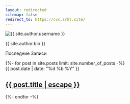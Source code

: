 ```yaml
---
layout: redirected
sitemap: false
redirect_to: https://cvc.srht.site/
---
```


<div class="author text-center mx-auto py-5">
  <img
    class="author-avatar"
    src="{{ site.author.avatar }}"
    alt="{{ site.author.username }}"
  />
  <p class="text-grey-dk-000">{{ site.author.bio }}</p>
</div>

<p class="posts-item-note" aria-label="Recent Posts">Последние Записи</p>
{%- for post in site.posts limit: site.number_of_posts -%}
<article class="post-item">
  <span class="post-item-date fs-3 text-grey-dk-000">{{ post.date | date: "%d %b %Y" }}</span>
  <h2 class="post-item-title fs-5">
    <a class="" href="{{ post.url }}">{{ post.title | escape }}</a>
  </h2>
</article>
{%- endfor -%}
